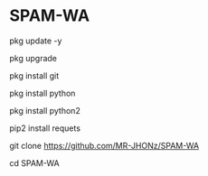 # SPAM-WA

pkg update -y

pkg upgrade

pkg install git 

pkg install python 

pkg install python2

pip2 install requets

git clone https://github.com/MR-JHONz/SPAM-WA

cd SPAM-WA

